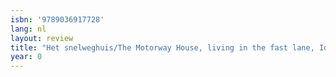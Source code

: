 ```yaml
---
isbn: '9789036917728'
lang: nl
layout: review
title: "Het snelweghuis/The Motorway House, living in the fast lane, Idee\xEBnprijsvraag"
year: 0
---
```


